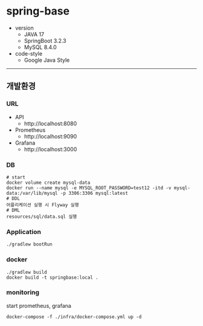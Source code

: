 # spring-base

- version
    - JAVA 17
    - SpringBoot 3.2.3
    - MySQL 8.4.0
- code-style
    - Google Java Style

---

## 개발환경

### URL

- API
    - http://localhost:8080
- Prometheus
    - http://localhost:9090
- Grafana
    - http://localhost:3000

### DB

```
# start
docker volume create mysql-data
docker run --name mysql -e MYSQL_ROOT_PASSWORD=test12 -itd -v mysql-data:/var/lib/mysql -p 3306:3306 mysql:latest
# DDL
어플리케이션 실행 시 Flyway 실행
# DML
resources/sql/data.sql 실행
```

### Application

```
./gradlew bootRun
```

### docker

```
./gradlew build
docker build -t springbase:local .
```

### monitoring

start prometheus, grafana

```
docker-compose -f ./infra/docker-compose.yml up -d
```
